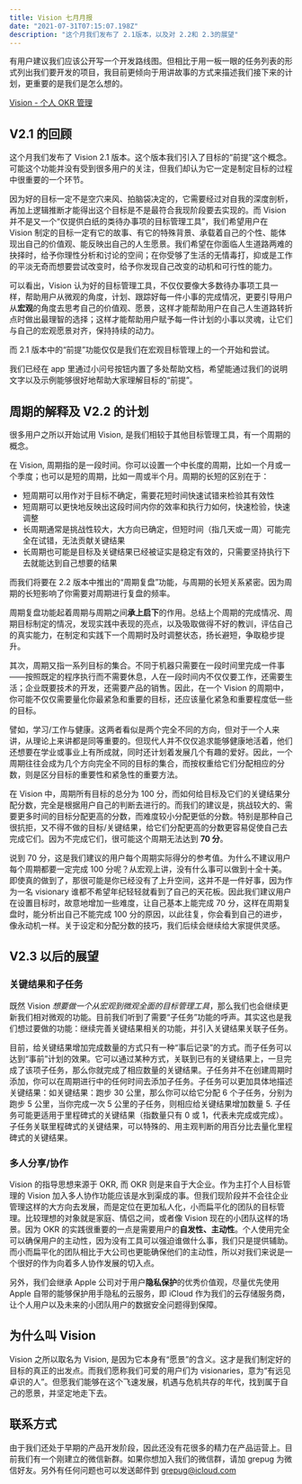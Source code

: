 ```yaml
---
title: Vision 七月月报
date: "2021-07-31T07:15:07.198Z"
description: "这个月我们发布了 2.1版本，以及对 2.2和 2.3的展望"
---
```


[vision - 个人 okr 管理]: https://apps.apple.com/app/id1572457968

有用户建议我们应该公开写一个开发路线图。但相比于用一板一眼的任务列表的形式列出我们要开发的项目，我目前更倾向于用讲故事的方式来描述我们接下来的计划，更重要的是我们是怎么想的。

[Vision - 个人 OKR 管理]

## V2.1 的回顾

这个月我们发布了 Vision 2.1 版本。这个版本我们引入了目标的“前提”这个概念。可能这个功能并没有受到很多用户的关注，但我们却认为它一定是制定目标的过程中很重要的一个环节。

因为好的目标一定不是空穴来风、拍脑袋决定的，它需要经过对自我的深度剖析，再加上逻辑推断才能得出这个目标是不是最符合我现阶段要去实现的。而 Vision 并不是又一个“仅提供白纸的类待办事项的目标管理工具”，我们希望用户在 Vision 制定的目标一定有它的故事、有它的特殊背景、承载着自己的个性、能体现出自己的价值观、能反映出自己的人生愿景。我们希望在你面临人生道路两难的抉择时，给予你理性分析和讨论的空间；在你受够了生活的无情毒打，抑或是工作的平淡无奇而想要尝试改变时，给予你发现自己改变的动机和可行性的能力。

可以看出，Vision 认为好的目标管理工具，不仅仅要像大多数待办事项工具一样，帮助用户从微观的角度，计划、跟踪好每一件小事的完成情况，更要引导用户从**宏观**的角度去思考自己的价值观、愿景，这样才能帮助用户在自己人生道路转折点时做出最理智的选择；这样才能帮助用户赋予每一件计划的小事以灵魂，让它们与自己的宏观愿景对齐，保持持续的动力。

而 2.1 版本中的“前提”功能仅仅是我们在宏观目标管理上的一个开始和尝试。

我们已经在 app 里通过小问号按钮内置了多处帮助文档，希望能通过我们的说明文字以及示例能够很好地帮助大家理解目标的“前提”。

## 周期的解释及 V2.2 的计划

很多用户之所以开始试用 Vision, 是我们相较于其他目标管理工具，有一个周期的概念。

在 Vision, 周期指的是一段时间。你可以设置一个中长度的周期，比如一个月或一个季度；也可以是短的周期，比如一周或半个月。周期的长短的区别在于：

- 短周期可以用作对于目标不确定，需要花短时间快速试错来检验其有效性
- 短周期可以更快地反映出这段时间内你的效率和执行力如何，快速检验，快速调整
- 长周期通常是挑战性较大，大方向已确定，但短时间（指几天或一周）可能完全在试错，无法贡献关键结果
- 长周期也可能是目标及关键结果已经被证实是稳定有效的，只需要坚持执行下去就能达到自己想要的结果

而我们将要在 2.2 版本中推出的“周期复盘”功能，与周期的长短关系紧密。因为周期的长短影响了你需要对周期进行复盘的频率。

周期复盘功能起着周期与周期之间**承上启下**的作用。总结上个周期的完成情况、周期目标制定的情况，发现实践中表现的亮点，以及吸取做得不好的教训，评估自己的真实能力，在制定和实践下一个周期时及时调整状态，扬长避短，争取稳步提升。

其次，周期又指一系列目标的集合。不同于机器只需要在一段时间里完成一件事——按照既定的程序执行而不需要休息，人在一段时间内不仅仅要工作，还需要生活；企业既要技术的开发，还需要产品的销售。因此，在一个 Vision 的周期中，你可能不仅仅需要量化你最紧急和重要的目标，还应该量化紧急和重要程度低一些的目标。

譬如，学习/工作与健康。这两者看似是两个完全不同的方向，但对于一个人来讲，从理论上来讲都是同等重要的。但现代人并不仅仅追求能够健康地活着，他们还想要在学业或事业上有所成就，同时还计划着发展几个有趣的爱好。因此，一个周期往往会成为几个方向完全不同的目标的集合，而按权重给它们分配相应的分数，则是区分目标的重要性和紧急性的重要方法。

在 Vision 中，周期所有目标的总分为 100 分，而如何给目标及它们的关键结果分配分数，完全是根据用户自己的判断去进行的。而我们的建议是，挑战较大的、需要更多时间的目标分配更高的分数，而难度较小分配更低的分数。特别是那种自己很抗拒，又不得不做的目标/关键结果，给它们分配更高的分数更容易促使自己去完成它们。因为不完成它们，很可能这个周期无法达到 **70 分**。

说到 70 分，这是我们建议的用户每个周期实际得分的参考值。为什么不建议用户每个周期都要一定完成 100 分呢？从宏观上讲，没有什么事可以做到十全十美。即使真的做到了，那很可能是你已经没有了上升空间，这并不是一件好事，因为作为一名 visionary 谁都不希望年纪轻轻就看到了自己的天花板。因此我们建议用户在设置目标时，故意地增加一些难度，让自己基本上能完成 70 分，这样在周期复盘时，能分析出自己不能完成 100 分的原因，以此往复，你会看到自己的进步，像永动机一样。关于设定和分配分数的技巧，我们后续会继续给大家提供灵感。

## V2.3 以后的展望

### 关键结果和子任务

既然 Vision _想要做一个从宏观到微观全面的目标管理工具_，那么我们也会继续更新我们相对微观的功能。目前我们听到了需要“子任务”功能的呼声。其实这也是我们想过要做的功能：继续完善关键结果相关的功能，并引入关键结果关联子任务。

目前，给关键结果增加完成数量的方式只有一种“事后记录”的方式。而子任务可以达到“事前”计划的效果。它可以通过某种方式，关联到已有的关键结果上，一旦完成了该项子任务，那么你就完成了相应数量的关键结果。子任务并不在创建周期时添加，你可以在周期进行中的任何时间去添加子任务。子任务可以更加具体地描述关键结果：如关键结果：跑步 30 公里，那么你可以给它分配 6 个子任务，分别为跑步 5 公里，当你完成一次 5 公里的子任务，则相应给关键结果增加数量 5. 子任务可能更适用于里程碑式的关键结果（指数量只有 0 或 1，代表未完成或完成）。子任务关联里程碑式的关键结果，可以特殊的、用主观判断的用百分比去量化里程碑式的关键结果。

### 多人分享/协作

Vision 的指导思想来源于 OKR, 而 OKR 则是来自于大企业。作为主打个人目标管理的 Vision 加入多人协作功能应该是水到渠成的事。但我们现阶段并不会往企业管理这样的大方向去发展，而是定位在更加私人化，小而扁平化的团队的目标管理。比较理想的对象就是家庭、情侣之间，或者像 Vision 现在的小团队这样的场景。因为 OKR 的实践很重要的一点是需要用户的**自发性、主动性**。个人使用完全可以确保用户的主动性，因为没有工具可以强迫谁做什么事，我们只是提供辅助。而小而扁平化的团队相比于大公司也更能确保他们的主动性，所以对我们来说是一个很好的作为向着多人协作发展的切入点。

另外，我们会继承 Apple 公司对于用户**隐私保护**的优秀价值观，尽量优先使用 Apple 自带的能够保护用手隐私的云服务，即 iCloud 作为我们的云存储服务商，让个人用户以及未来的小团队用户的数据安全问题得到保障。

## 为什么叫 Vision

Vision 之所以取名为 Vision, 是因为它本身有“愿景”的含义。这才是我们制定好的目标的真正的出发点。而我们愿称我们可爱的用户们为 visionaries，意为“有远见卓识的人”。但愿我们能够在这个飞速发展，机遇与危机共存的年代，找到属于自己的愿景，并坚定地走下去。

## 联系方式

由于我们还处于早期的产品开发阶段，因此还没有花很多的精力在产品运营上。目前我们有一个刚建立的微信新群。如果你想加入我们的微信群，请加 grepug 为微信好友。另外有任何问题也可以发送邮件到 grepug@icloud.com
